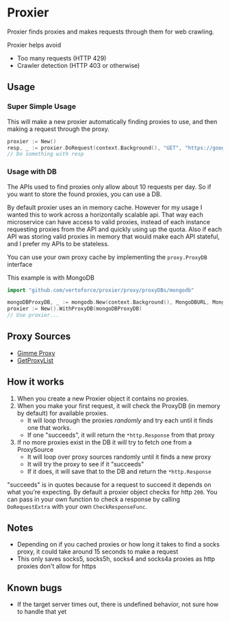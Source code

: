 # Proxier

Proxier finds proxies and makes requests through them for web crawling.

Proxier helps avoid

- Too many requests (HTTP 429)
- Crawler detection (HTTP 403 or otherwise)

## Usage

### Super Simple Usage

This will make a new proxier automatically finding proxies to use, and then making a request through the proxy.

```go
proxier := New()
resp, _ := proxier.DoRequest(context.Background(), "GET", "https://google.com", nil)
// Do something with resp
```

### Usage with DB

The APIs used to find proxies only allow about 10 requests per day.  So if you want to store the found proxies, you can use a DB.

By default proxier uses an in memory cache. However for my usage I wanted this to work across a horizontally scalable api.  That way each microservice can have access to valid proxies, instead of each instance requesting proxies from the API and quickly using up the quota.
Also if each API was storing valid proxies in memory that would make each API stateful, and I prefer my APIs to be stateless.

You can use your own proxy cache by implementing the `proxy.ProxyDB` interface

This example is with MongoDB

```go
import "github.com/vertoforce/proxier/proxy/proxyDBs/mongodb"

mongoDBProxyDB, _ := mongodb.New(context.Background(), MongoDBURL, MongoDB, MongoCollection)
proxier := New().WithProxyDB(mongoDBProxyDB)
// Use proxier...
```

## Proxy Sources

- [Gimme Proxy](https://gimmeproxy.com/api/getProxy)
- [GetProxyList](https://api.getproxylist.com/proxy)

## How it works

1. When you create a new Proxier object it contains no proxies.
2. When you make your first request, it will check the ProxyDB (in memory by default) for available proxies.
    - It will loop through the proxies _randomly_ and try each until it finds one that works.
    - If one "succeeds", it will return the `*http.Response` from that proxy
3. If no more proxies exist in the DB it will try to fetch one from a ProxySource
    - It will loop over proxy sources randomly until it finds a new proxy
    - It will try the proxy to see if it "succeeds"
    - If it does, it will save that to the DB and return the `*http.Response`

"succeeds" is in quotes because for a request to succeed it depends on what you're expecting.  By default a proxier object checks for http `200`.  You can pass in your own function to check a response by calling `DoRequestExtra` with your own `CheckResponseFunc`.

## Notes

- Depending on if you cached proxies or how long it takes to find a socks proxy, it could take around 15 seconds to make a request
- This only saves socks5, socks5h, socks4 and socks4a proxies as http proxies don't allow for https

## Known bugs

- If the target server times out, there is undefined behavior, not sure how to handle that yet
